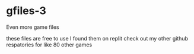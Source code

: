 # gfiles-3
Even more game files

these files are free to use I found them on replit
check out my other github respatories for like 80 other games
